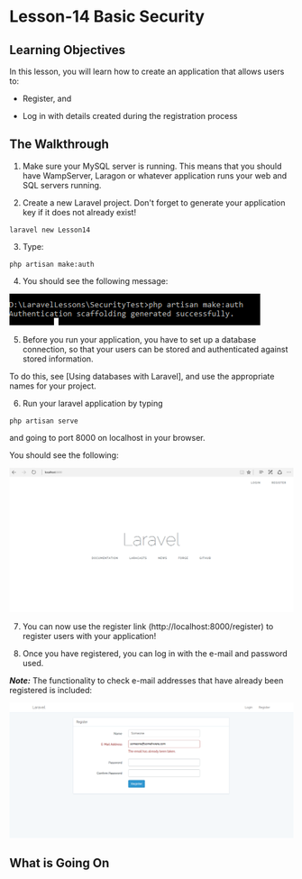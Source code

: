 <!-- enter lesson number and title below separated by hyphen-->
# Lesson-14 Basic Security

## Learning Objectives
In this lesson, you will learn how to create an application that allows users to:

* Register, and

* Log in with details created during the registration process

## The Walkthrough

1. Make sure your MySQL server is running. This means that you should have WampServer, Laragon or whatever application runs your web and SQL servers running.


2. Create a new Laravel project. Don't forget to generate your application key if it does not already exist!

``` shell
laravel new Lesson14
```

3. Type:

``` shell
php artisan make:auth
```

4. You should see the following message:

![Authentiation feature added](img/createdauth.png)

5. Before you run your application, you have to set up a database connection, so that your users can be stored and authenticated against stored information.

To do this, see [Using databases with Laravel], and use the appropriate names for your project.

6. Run your laravel application by typing

``` shell
php artisan serve
```
and going to port 8000 on localhost in your browser.

You should see the following:

![Authentiation feature added](img/laravelauthed.png)


7. You can now use the register link (http://localhost:8000/register) to register users with your application!

8. Once you have registered, you can log in with the e-mail and password used.

***Note:***  The functionality to check e-mail addresses that have already been registered is included:

![Authentiation feature added](img/alreadyregistered.png)

## What is Going On
